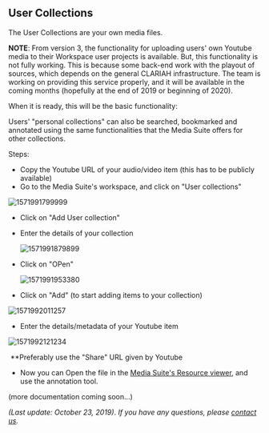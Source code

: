 User Collections
---

The User Collections are your own media files.

**NOTE**: From version 3, the functionality for uploading users' own Youtube media to their Workspace user projects is available. But, this functionality is not fully working. This is because some back-end work with the playout of sources, which depends on the general CLARIAH infrastructure. The team is working on providing this service properly, and it will be available in the coming months (hopefully at the end of 2019 or beginning of 2020).

When it is ready, this will be the basic functionality:

Users' "personal collections" can also be searched, bookmarked and annotated using the same functionalities that the Media Suite offers for other collections. 

Steps:

- Copy the Youtube URL of your audio/video item (this has to be publicly available)
- Go to the Media Suite's workspace, and click on "User collections"

![1571991799999](C:\Users\lmelgar\AppData\Roaming\Typora\typora-user-images\1571991799999.png)

- Click on "Add User collection"

- Enter the details of your collection

  ![1571991879899](C:\Users\lmelgar\AppData\Roaming\Typora\typora-user-images\1571991879899.png)

- Click on "OPen"

  ![1571991953380](C:\Users\lmelgar\AppData\Roaming\Typora\typora-user-images\1571991953380.png)

- Click on "Add" (to start adding items to your collection)

![1571992011257](C:\Users\lmelgar\AppData\Roaming\Typora\typora-user-images\1571992011257.png)

- Enter the details/metadata of your Youtube item

![1571992121234](C:\Users\lmelgar\AppData\Roaming\Typora\typora-user-images\1571992121234.png)

​										**Preferably use the "Share" URL given by Youtube

- Now you can Open the file in the [Media Suite's Resource viewer](https://mediasuite.clariah.nl/documentation/howtos/resource-viewer), and use the annotation tool.



(more documentation coming soon...)



*(Last update: October 23, 2019)*. *If you have any questions, please [contact us]( https://mediasuite.clariah.nl/contact ).*